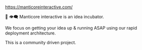 https://manticoreinteractive.com/

🔴 👁️‍🗨️ Manticore interactive is an idea incubator.

We focus on getting your idea up & running ASAP using our rapid deployment architecture.

This is a community driven project.
